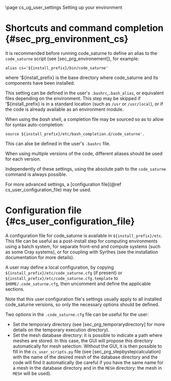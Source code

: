 <!--
  This file is part of Code_Saturne, a general-purpose CFD tool.

  Copyright (C) 1998-2021 EDF S.A.

  This program is free software; you can redistribute it and/or modify it under
  the terms of the GNU General Public License as published by the Free Software
  Foundation; either version 2 of the License, or (at your option) any later
  version.

  This program is distributed in the hope that it will be useful, but WITHOUT
  ANY WARRANTY; without even the implied warranty of MERCHANTABILITY or FITNESS
  FOR A PARTICULAR PURPOSE.  See the GNU General Public License for more
  details.

  You should have received a copy of the GNU General Public License along with
  this program; if not, write to the Free Software Foundation, Inc., 51 Franklin
  Street, Fifth Floor, Boston, MA 02110-1301, USA.
-->

\page cs_ug_user_settings Setting up your environment

Shortcuts and command completion  {#sec_prg_environment_cs}
================================

It is recommended before running code_saturne to define an alias to the
`code_saturne` script (see [sec_prg_environement]), for example:

```
alias cs='${install_prefix}/bin/code_saturne'
```

where '${install_prefix} is the base directory where code_saturne and its components
have been installed.

This setting can be defined in the user's `.bashrc`,`.bash_alias`, or
equivalent files depending on the environment.
This step may be skipped if '${install_prefix} is in a standard location (such as
`/usr` or `/usr/local`), or if the code is already available as an environment module.

When using the *bash* shell, a completion file may be sourced so as to
allow for syntax auto-completion:
```
source ${install_prefix}/etc/bash_completion.d/code_saturne'.
```
This can alse  be defined in the user's `.bashrc` file.

When using multiple versions of the code, different aliases should be used for
each version.

Independently of these settings, using the absolute path to the `code_saturne`
command is always possible.

For more advanced settings, a [configuration file](@ref cs_user_configuration_file)
may be used.

Configuration file {#cs_user_configuration_file}
==================

A configuration file for code_saturne is available in `${install_prefix}/etc`.
This file can be useful as a post-install step for computing environments using a
batch system, for separate front-end and compute systems (such as some Cray systems),
or for coupling with Syrthes (see the installation documentation for more details).

A user may define a local configuration, by copying
`${install_prefix}/etc/code_saturne.cfg` (if present)
or `${install_prefix}/etc/code_saturne.cfg.template` to
`$HOME/.code_saturne.cfg`, then uncomment and define the applicable sections.

Note that this user configuration file's settings usually apply to all installed
code_saturne versions, so only the necessary options should be defined.

Two options in the `.code_saturne.cfg` file can be useful for the user:
* Set the temporary directory (see [sec_prg_temporarydirectory] for more details
  on the temporary execution directory).
* Set the mesh database directory: it is possible to indicate a path where
  meshes are stored. In this case, the GUI will propose this directory
  automatically for mesh selection. Without the GUI, it is
  then possible to fill in the `cs_user_scripts.py` file (see
  [sec_prg_stepbystepcalculation) with the name of the desired mesh of the
  database directory and the code will find it automatically (be careful if you
  have the same name for a mesh in the database directory
  and in the `MESH` directory: the mesh in `MESH` will be used).

